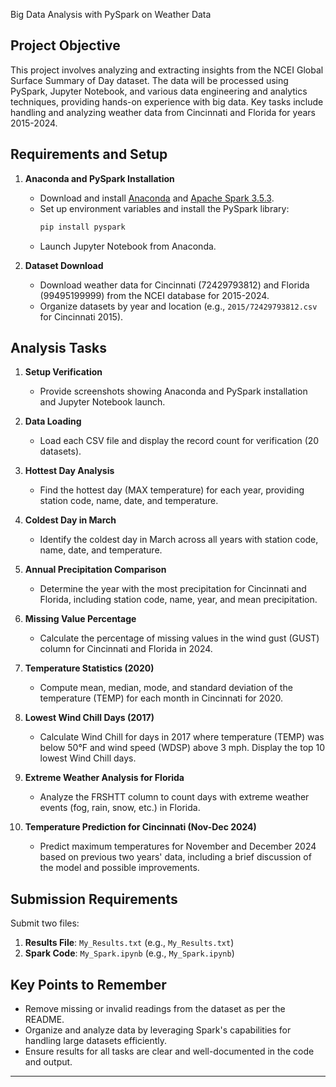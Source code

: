 Big Data Analysis with PySpark on Weather Data

## Project Objective
This project involves analyzing and extracting insights from the NCEI Global Surface Summary of Day dataset. The data will be processed using PySpark, Jupyter Notebook, and various data engineering and analytics techniques, providing hands-on experience with big data. Key tasks include handling and analyzing weather data from Cincinnati and Florida for years 2015-2024.

## Requirements and Setup

1. **Anaconda and PySpark Installation**  
   - Download and install [Anaconda](https://www.anaconda.com/products/distribution) and [Apache Spark 3.5.3](https://spark.apache.org/downloads).
   - Set up environment variables and install the PySpark library:
     ```bash
     pip install pyspark
     ```
   - Launch Jupyter Notebook from Anaconda.

2. **Dataset Download**
   - Download weather data for Cincinnati (72429793812) and Florida (99495199999) from the NCEI database for 2015-2024.
   - Organize datasets by year and location (e.g., `2015/72429793812.csv` for Cincinnati 2015).

## Analysis Tasks

1. **Setup Verification**
   - Provide screenshots showing Anaconda and PySpark installation and Jupyter Notebook launch.

2. **Data Loading**
   - Load each CSV file and display the record count for verification (20 datasets).

3. **Hottest Day Analysis**
   - Find the hottest day (MAX temperature) for each year, providing station code, name, date, and temperature.

4. **Coldest Day in March**
   - Identify the coldest day in March across all years with station code, name, date, and temperature.

5. **Annual Precipitation Comparison**
   - Determine the year with the most precipitation for Cincinnati and Florida, including station code, name, year, and mean precipitation.

6. **Missing Value Percentage**
   - Calculate the percentage of missing values in the wind gust (GUST) column for Cincinnati and Florida in 2024.

7. **Temperature Statistics (2020)**
   - Compute mean, median, mode, and standard deviation of the temperature (TEMP) for each month in Cincinnati for 2020.

8. **Lowest Wind Chill Days (2017)**
   - Calculate Wind Chill for days in 2017 where temperature (TEMP) was below 50°F and wind speed (WDSP) above 3 mph. Display the top 10 lowest Wind Chill days.

9. **Extreme Weather Analysis for Florida**
   - Analyze the FRSHTT column to count days with extreme weather events (fog, rain, snow, etc.) in Florida.

10. **Temperature Prediction for Cincinnati (Nov-Dec 2024)**
    - Predict maximum temperatures for November and December 2024 based on previous two years' data, including a brief discussion of the model and possible improvements.

## Submission Requirements

Submit two files:
1. **Results File**: `My_Results.txt` (e.g., `My_Results.txt`)
2. **Spark Code**: `My_Spark.ipynb` (e.g., `My_Spark.ipynb`)

## Key Points to Remember
- Remove missing or invalid readings from the dataset as per the README.
- Organize and analyze data by leveraging Spark's capabilities for handling large datasets efficiently.
- Ensure results for all tasks are clear and well-documented in the code and output.

---
